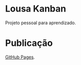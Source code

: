 # Lousa Kanban
Projeto pessoal para aprendizado.
# Publicação
[GitHub Pages](https://diodion.github.io/kanbanjsboard/).
